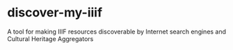 # discover-my-iiif
A tool for making IIIF resources discoverable by Internet search engines and Cultural Heritage Aggregators
